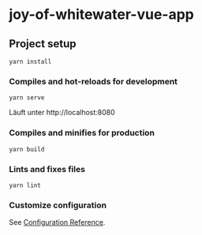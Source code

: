 # joy-of-whitewater-vue-app

## Project setup
```
yarn install
```

### Compiles and hot-reloads for development
```
yarn serve
```
Läuft unter http://localhost:8080

### Compiles and minifies for production
```
yarn build
```

### Lints and fixes files
```
yarn lint
```

### Customize configuration
See [Configuration Reference](https://cli.vuejs.org/config/).
